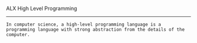 ALX High Level Programming
****

	In computer science, a high-level programming language is a programming language with strong abstraction from the details of the computer.
